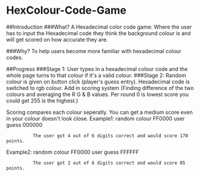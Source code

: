 HexColour-Code-Game
===================

##Introduction
###What?
A Hexadecimal color code game:
Where the user has to input the Hexadecimal code they think the background colour is and will get scored on how accurate they are.

###Why?
To help users become more familiar with hexadecimal colour codes.


##Progress
###Stage 1: 
User types in a hexadecimal colour code and the whole page turns to that colour if it's a valid colour.
###Stage 2: 
Random colour is given on button click (player's guess entry). Hexadecimal code is switched to rgb colour. Add in scoring system (Finding difference of the two colours and averaging the R G & B values. Per round 0 is lowest score you could get 255 is the highest.)

Scoring compares each colour seperatly.
You can get a medium score even in your colour doesn't look close.
  Example1:    random colour FF0000
               user guess    000000
              
              The user got 4 out of 6 digits correct and would score 170 points.

  Example2:    random colour FF0000
               user guess    FFFFFF
              
              The user got 2 out of 6 digits correct and would score 85 points.
